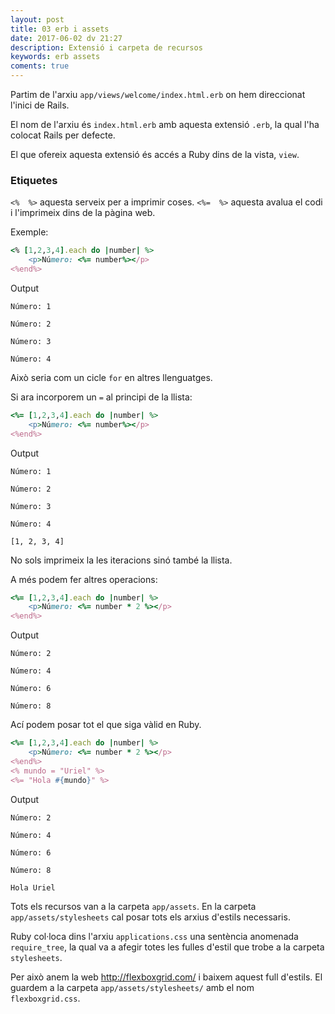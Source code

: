 ```yaml
---
layout: post
title: 03 erb i assets
date: 2017-06-02 dv 21:27
description: Extensió i carpeta de recursos
keywords: erb assets
coments: true
---
```


Partim de l'arxiu `app/views/welcome/index.html.erb` on hem direccionat l'inici de Rails.

El nom de l'arxiu és `index.html.erb` amb aquesta extensió `.erb`, la qual l'ha colocat Rails per defecte.

El que ofereix aquesta extensió és accés a Ruby dins de la vista, `view`.

### Etiquetes ####

`<%  %>` aquesta serveix per a imprimir coses.
`<%=  %>` aquesta avalua el codi i l'imprimeix dins de la pàgina web.

Exemple:

```ruby
<% [1,2,3,4].each do |number| %>
    <p>Número: <%= number%></p>
<%end%>
```

Output

```
Número: 1

Número: 2

Número: 3

Número: 4
```

Això seria com un cicle `for` en altres llenguatges.

Si ara incorporem un `=` al principi de la llista:

```ruby
<%= [1,2,3,4].each do |number| %>
    <p>Número: <%= number%></p>
<%end%>
```

Output

```
Número: 1

Número: 2

Número: 3

Número: 4

[1, 2, 3, 4] 
```

No sols imprimeix la les iteracions sinó també la llista.

A més podem fer altres operacions:

```ruby
<%= [1,2,3,4].each do |number| %>
    <p>Número: <%= number * 2 %></p>
<%end%>
```

Output

```
Número: 2

Número: 4

Número: 6

Número: 8
```

Ací podem posar tot el que siga vàlid en Ruby.

```ruby
<%= [1,2,3,4].each do |number| %>
    <p>Número: <%= number * 2 %></p>
<%end%>
<% mundo = "Uriel" %>
<%= "Hola #{mundo}" %>
```

Output

```
Número: 2

Número: 4

Número: 6

Número: 8

Hola Uriel 
```

Tots els recursos van a la carpeta `app/assets`. En la carpeta `app/assets/stylesheets` cal posar tots els arxius d'estils necessaris.

Ruby col·loca dins l'arxiu `applications.css` una sentència anomenada `require_tree`, la qual va a afegir totes les fulles d'estil que trobe a la carpeta `stylesheets`.

Per això anem la web http://flexboxgrid.com/ i baixem aquest full d'estils. El guardem a la carpeta `app/assets/stylesheets/` amb el nom `flexboxgrid.css`.

